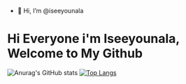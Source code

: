 - 👋 Hi, I’m @iseeyounala

# Hi Everyone i'm Iseeyounala, Welcome to My Github

<!-- Status -->
![Anurag's GitHub stats](https://github-readme-stats.vercel.app/api?username=iseeyounala&theme=ocean_dark&show_icons=true)
[![Top Langs](https://github-readme-stats.vercel.app/api/top-langs/?username=iseeyounala&layout=compact)](https://github.com/anuraghazra/github-readme-stats)

